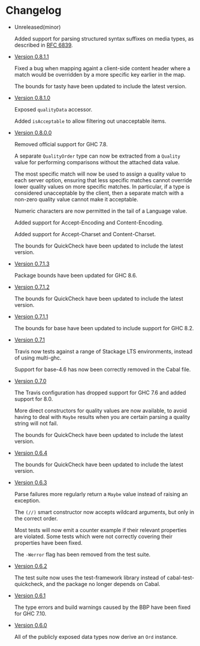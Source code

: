 Changelog
=========

- Unreleased(minor)

  Added support for parsing structured syntax suffixes on media types,
  as described in [RFC 6839](https://www.rfc-editor.org/rfc/rfc6839).

- [Version 0.8.1.1](https://github.com/zmthy/http-media/releases/tag/v0.8.1.1)

  Fixed a bug when mapping againt a client-side content header where a
  match would be overridden by a more specific key earlier in the map.

  The bounds for tasty have been updated to include the latest version.

- [Version 0.8.1.0](https://github.com/zmthy/http-media/releases/tag/v0.8.1.0)

  Exposed `qualityData` accessor.

  Added `isAcceptable` to allow filtering out unacceptable items.

- [Version 0.8.0.0](https://github.com/zmthy/http-media/releases/tag/v0.8.0.0)

  Removed official support for GHC 7.8.

  A separate `QualityOrder` type can now be extracted from a `Quality`
  value for performing comparisons without the attached data value.

  The most specific match will now be used to assign a quality value to
  each server option, ensuring that less specific matches cannot
  override lower quality values on more specific matches. In particular,
  if a type is considered unacceptable by the client, then a separate
  match with a non-zero quality value cannot make it acceptable.

  Numeric characters are now permitted in the tail of a Language value.

  Added support for Accept-Encoding and Content-Encoding.

  Added support for Accept-Charset and Content-Charset.

  The bounds for QuickCheck have been updated to include the latest
  version.

- [Version 0.7.1.3](https://github.com/zmthy/http-media/releases/tag/v0.7.1.3)

  Package bounds have been updated for GHC 8.6.

- [Version 0.7.1.2](https://github.com/zmthy/http-media/releases/tag/v0.7.1.2)

  The bounds for QuickCheck have been updated to include the latest
  version.

- [Version 0.7.1.1](https://github.com/zmthy/http-media/releases/tag/v0.7.1.1)

  The bounds for base have been updated to include support for GHC 8.2.

- [Version 0.7.1](https://github.com/zmthy/http-media/releases/tag/v0.7.1)

  Travis now tests against a range of Stackage LTS environments, instead
  of using multi-ghc.

  Support for base-4.6 has now been correctly removed in the Cabal file.

- [Version 0.7.0](https://github.com/zmthy/http-media/releases/tag/v0.7.0)

  The Travis configuration has dropped support for GHC 7.6 and added
  support for 8.0.

  More direct constructors for quality values are now available, to
  avoid having to deal with `Maybe` results when you are certain parsing
  a quality string will not fail.

  The bounds for QuickCheck have been updated to include the latest
  version.

- [Version 0.6.4](https://github.com/zmthy/http-media/releases/tag/v0.6.4)

  The bounds for QuickCheck have been updated to include the latest
  version.

- [Version 0.6.3](https://github.com/zmthy/http-media/releases/tag/v0.6.3)

  Parse failures more regularly return a `Maybe` value instead of
  raising an exception.

  The `(//)` smart constructor now accepts wildcard arguments, but only
  in the correct order.

  Most tests will now emit a counter example if their relevant
  properties are violated.  Some tests which were not correctly covering
  their properties have been fixed.

  The `-Werror` flag has been removed from the test suite.

- [Version 0.6.2](https://github.com/zmthy/http-media/releases/tag/v0.6.2)

  The test suite now uses the test-framework library instead of
  cabal-test-quickcheck, and the package no longer depends on Cabal.

- [Version 0.6.1](https://github.com/zmthy/http-media/releases/tag/v0.6.1)

  The type errors and build warnings caused by the BBP have been fixed
  for GHC 7.10.

- [Version 0.6.0](https://github.com/zmthy/http-media/releases/tag/v0.6.0)

  All of the publicly exposed data types now derive an `Ord` instance.
